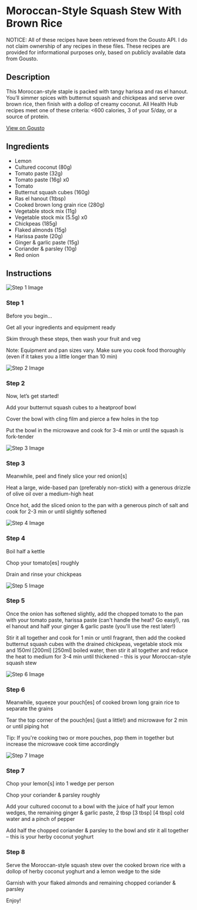 # Moroccan-Style Squash Stew With Brown Rice

NOTICE: All of these recipes have been retrieved from the Gousto API. I do not claim ownership of any recipes in these files. These recipes are provided for informational purposes only, based on publicly available data from Gousto.

## Description

This Moroccan-style staple is packed with tangy harissa and ras el hanout. You’ll simmer spices with butternut squash and chickpeas and serve over brown rice, then finish with a dollop of creamy coconut. All Health Hub recipes meet one of these criteria: <600 calories, 3 of your 5/day, or a source of protein.

[View on Gousto](https://www.gousto.co.uk/recipes/cookbook/moroccan-style-squash-chickpea-stew-with-brown-rice)

## Ingredients

- Lemon
- Cultured coconut (80g)
- Tomato paste (32g)
- Tomato paste (16g) x0
- Tomato
- Butternut squash cubes (160g)
- Ras el hanout (1tbsp)
- Cooked brown long grain rice (280g)
- Vegetable stock mix (11g)
- Vegetable stock mix (5.5g) x0
- Chickpeas (185g)
- Flaked almonds (15g)
- Harissa paste (20g)
- Ginger & garlic paste (15g)
- Coriander & parsley (10g)
- Red onion

## Instructions

![Step 1 Image](https://production-media.gousto.co.uk/cms/recipe-step-image/Step-1-1706632472016-x200.jpg)

### Step 1

Before you begin...

Get all your ingredients and equipment ready

Skim through these steps, then wash your fruit and veg

Note: Equipment and pan sizes vary. Make sure you cook food thoroughly (even if it takes you a little longer than 10 min)

![Step 2 Image](https://production-media.gousto.co.uk/cms/recipe-step-image/step-2-1706632477634-x200.jpg)

### Step 2

Now, let’s get started!

Add your butternut squash cubes to a heatproof bowl

Cover the bowl with cling film and pierce a few holes in the top

Put the bowl in the microwave and cook for 3-4 min or until the squash is fork-tender

![Step 3 Image](https://production-media.gousto.co.uk/cms/recipe-step-image/step-3-1706632481707-x200.jpg)

### Step 3

Meanwhile, peel and finely slice your red onion[s]

Heat a large, wide-based pan (preferably non-stick) with a generous drizzle of olive oil over a medium-high heat

Once hot, add the sliced onion to the pan with a generous pinch of salt and cook for 2-3 min or until slightly softened

![Step 4 Image](https://production-media.gousto.co.uk/cms/recipe-step-image/step-4-1706632500650-x200.jpg)

### Step 4

Boil half a kettle

Chop your tomato[es] roughly

Drain and rinse your chickpeas

![Step 5 Image](https://production-media.gousto.co.uk/cms/recipe-step-image/step-5-1706632505982-x200.jpg)

### Step 5

Once the onion has softened slightly, add the chopped tomato to the pan with your tomato paste, harissa paste (can't handle the heat? Go easy!), ras el hanout and half your ginger & garlic paste (you'll use the rest later!)

Stir it all together and cook for 1 min or until fragrant, then add the cooked butternut squash cubes with the drained chickpeas, vegetable stock mix and 150ml <span class="text-purple">[200ml] </span><span class="text-danger">[250ml]</span> boiled water, then stir it all together and reduce the heat to medium for 3-4 min until thickened – this is your Moroccan-style squash stew

![Step 6 Image](https://production-media.gousto.co.uk/cms/recipe-step-image/step-6-1706632510401-x200.jpg)

### Step 6

Meanwhile, squeeze your pouch[es] of cooked brown long grain rice to separate the grains

Tear the top corner of the pouch[es] (just a little!) and microwave for 2 min or until piping hot

Tip: If you're cooking two or more pouches, pop them in together but increase the microwave cook time accordingly

![Step 7 Image](https://production-media.gousto.co.uk/cms/recipe-step-image/step-7-1706632515878-x200.jpg)

### Step 7

Chop your lemon[s] into 1 wedge per person

Chop your coriander & parsley roughly

Add your cultured coconut to a bowl with the juice of half your lemon wedges, the remaining ginger & garlic paste, 2 tbsp <span class="text-purple">[3 tbsp]</span> <span class="text-danger">[4 tbsp] </span>cold water and a pinch of pepper

Add half the chopped coriander & parsley to the bowl and stir it all together – this is your herby coconut yoghurt

### Step 8

Serve the Moroccan-style squash stew over the cooked brown rice with a dollop of herby coconut yoghurt and a lemon wedge to the side

Garnish with your flaked almonds and remaining chopped coriander & parsley

Enjoy!

